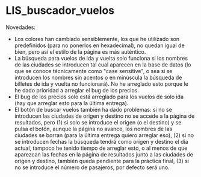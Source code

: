 # LIS_buscador_vuelos

Novedades:
- Los colores han cambiado sensiblemente, los que he utilizado son predefinidos (para no ponerlos en hexadecimal), no quedan igual de bien, pero así el estilo de la página es más auténtico.
- La búsqueda para vuelos de ida y vuelta solo funciona si los nombres de las ciudades se introducen tal cual aparecen en la base de datos (lo que se conoce técnicamente como "case sensitive", o sea si se introducen los nombres sin acentos o en minúscula la búsqueda de billetes de ida y vuelta no funcionará). No he arreglado esto porque le he dado prioridad a arreglar el bug de los precios.
- El bug de los precios solo está arreglado para los vuelos de solo ida (hay que arreglar esto para la última entrega).
- El botón de buscar vuelos también ha dado problemas: si no se introducen las ciudades de origen y destino no se accede a la página de resultados, pero (1) si solo se introduce el origen (o el destino) y se pulsa el botón, aunque la página no avance, los nombres de las ciudades se borran (para la última entrega quiero arreglar eso), (2) si no se introducen fechas la búsqueda tendrá como origen y destino el día actual, tampoco he tenido tiempo de arreglar esto, o al menos de que aparezcan las fechas en la página de resultados junto a las ciudades de origen y destino, también queda pendiente para la práctica final, (3) si no se introduce el número de pasajeros, por defecto será uno.
